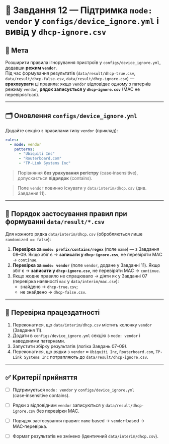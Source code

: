 # 🧩 Завдання 12 — Підтримка `mode: vendor` у `configs/device_ignore.yml` і вивід у `dhcp-ignore.csv`

## 🎯 Мета
Розширити правила ігнорування пристроїв у `configs/device_ignore.yml`, додавши **режим `vendor`**.  
Під час формування результатів (`data/result/dhcp-true.csv`, `data/result/dhcp-false.csv`, `data/result/dhcp-ignore.csv`) — **враховувати** ці правила: якщо `vendor` відповідає одному з патернів режиму `vendor`, **рядок записується у `dhcp-ignore.csv`** (MAC не перевіряється).

---

## 🗂️ Оновлення `configs/device_ignore.yml`

Додайте секцію з правилами типу `vendor` (приклад):
```yaml
rules:
  - mode: vendor
    patterns:
      - "Ubiquiti Inc"
      - "Routerboard.com"
      - "TP-Link Systems Inc"
```
> Порівняння **без урахування регістру** (case‑insensitive), допускається **підрядок** (contains).

> Поле `vendor` повинно існувати у `data/interim/dhcp.csv` (див. Завдання 11).

---

## 🔁 Порядок застосування правил при формуванні `data/result/*.csv`
Для кожного рядка `data/interim/dhcp.csv` (обробляються лише `randomized == false`):
1. **Перевірка за `mode: prefix/contains/regex`** (поле `name`) — з Завдання 08–09. Якщо збіг є → **записати у `dhcp-ignore.csv`**, не перевіряти MAC → `continue`.
2. **Перевірка за `mode: vendor`** (поле `vendor`, додане у Завданні 11). Якщо збіг є → **записати у `dhcp-ignore.csv`**, не перевіряти MAC → `continue`.
3. Якщо жодне правило не спрацювало → діяти як у Завданні 07 (перевірка наявності `mac` у `data/interim/mac.csv`):
   - знайдено → `dhcp-true.csv`;
   - не знайдено → `dhcp-false.csv`.

---

## 🧪 Перевірка працездатності
1. Переконатися, що `data/interim/dhcp.csv` містить колонку `vendor` (Завдання 11).  
2. Додати в `configs/device_ignore.yml` секцію з `mode: vendor` і наведеними патернами.  
3. Запустити збірку результатів (логіка Завдань 07–09).  
4. Переконатися, що рядки з `vendor` ≈ `Ubiquiti Inc`, `Routerboard.com`, `TP-Link Systems Inc` потрапляють до `data/result/dhcp-ignore.csv`.

---

## ✅ Критерії прийняття
- [ ] Підтримується `mode: vendor` у `configs/device_ignore.yml` (case‑insensitive contains).
- [ ] Рядки з відповідним `vendor` записуються у `data/result/dhcp-ignore.csv` без перевірки MAC.
- [ ] Порядок застосування правил: `name`‑based → `vendor`‑based → MAC‑перевірка.
- [ ] Формат результатів не змінено (ідентичний `data/interim/dhcp.csv`).

